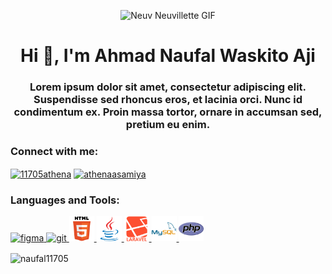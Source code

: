 <p align="center">
  <img src="https://media.tenor.com/-ZDjEu483FkAAAAd/neuv-neuvillette.gif" alt="Neuv Neuvillette GIF" />
</p>

<h1 align="center">Hi 👋, I'm Ahmad Naufal Waskito Aji</h1>
<h3 align="center">Lorem ipsum dolor sit amet, consectetur adipiscing elit. Suspendisse sed rhoncus eros, et lacinia orci. Nunc id condimentum ex. Proin massa tortor, ornare in accumsan sed, pretium eu enim.</h3>

<h3 align="left">Connect with me:</h3>
<p align="left">
<a href="https://instagram.com/11705athena" target="blank"><img align="center" src="https://raw.githubusercontent.com/rahuldkjain/github-profile-readme-generator/master/src/images/icons/Social/instagram.svg" alt="11705athena" height="30" width="40" /></a> <a href="https://hoyolab.com/accountCenter/postList?id=39554254" target="blank"><img align="center" src="https://static.wikia.nocookie.net/logopedia/images/3/33/HoYoLAB_icon_new.png/revision/latest/scale-to-width-down/250?cb=20220530005712" alt="athenaasamiya" height="40" width="40" /></a>
</p>

<h3 align="left">Languages and Tools:</h3>
<p align="left"> <a href="https://www.figma.com/" target="_blank" rel="noreferrer"> <img src="https://www.vectorlogo.zone/logos/figma/figma-icon.svg" alt="figma" width="40" height="40"/> </a> <a href="https://git-scm.com/" target="_blank" rel="noreferrer"> <img src="https://www.vectorlogo.zone/logos/git-scm/git-scm-icon.svg" alt="git" width="40" height="40"/> </a> <a href="https://www.w3.org/html/" target="_blank" rel="noreferrer"> <img src="https://raw.githubusercontent.com/devicons/devicon/master/icons/html5/html5-original-wordmark.svg" alt="html5" width="40" height="40"/> </a> <a href="https://www.java.com" target="_blank" rel="noreferrer"> <img src="https://raw.githubusercontent.com/devicons/devicon/master/icons/java/java-original.svg" alt="java" width="40" height="40"/> </a> <a href="https://laravel.com/" target="_blank" rel="noreferrer"> <img src="https://raw.githubusercontent.com/devicons/devicon/master/icons/laravel/laravel-plain-wordmark.svg" alt="laravel" width="40" height="40"/> </a> <a href="https://www.mysql.com/" target="_blank" rel="noreferrer"> <img src="https://raw.githubusercontent.com/devicons/devicon/master/icons/mysql/mysql-original-wordmark.svg" alt="mysql" width="40" height="40"/> </a> <a href="https://www.php.net" target="_blank" rel="noreferrer"> <img src="https://raw.githubusercontent.com/devicons/devicon/master/icons/php/php-original.svg" alt="php" width="40" height="40"/> </a> </p>

<p><img align="center" src="https://github-readme-streak-stats.herokuapp.com/?user=naufal11705&" alt="naufal11705" /></p>
